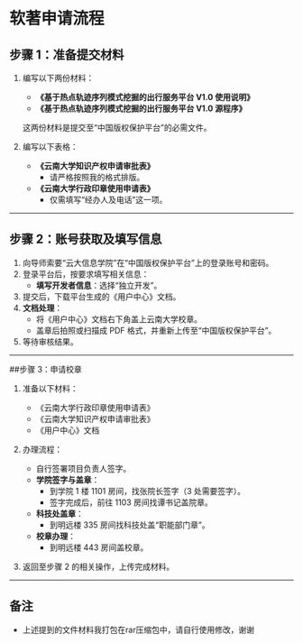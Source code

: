 # 软著申请流程

## 步骤 1：准备提交材料
1. 编写以下两份材料：
   - **《基于热点轨迹序列模式挖掘的出行服务平台 V1.0 使用说明》**
   - **《基于热点轨迹序列模式挖掘的出行服务平台 V1.0 源程序》**
   
   这两份材料是提交至“中国版权保护平台”的必需文件。

2. 编写以下表格：
   - **《云南大学知识产权申请审批表》**
     - 请严格按照我的格式排版。
   - **《云南大学行政印章使用申请表》**
     - 仅需填写“经办人及电话”这一项。

---

## 步骤 2：账号获取及填写信息
1. 向导师索要“云大信息学院”在“中国版权保护平台”上的登录账号和密码。
2. 登录平台后，按要求填写相关信息：
   - **填写开发者信息**：选择“独立开发”。
3. 提交后，下载平台生成的《用户中心》文档。
4. **文档处理**：
   - 将《用户中心》文档右下角盖上云南大学校章。
   - 盖章后拍照或扫描成 PDF 格式，并重新上传至“中国版权保护平台”。
5. 等待审核结果。

---

##步骤 3：申请校章
1. 准备以下材料：
   - 《云南大学行政印章使用申请表》
   - 《云南大学知识产权申请审批表》
   - 《用户中心》文档

2. 办理流程：
   - 自行签署项目负责人签字。
   - **学院签字与盖章**：
     - 到学院 1 楼 1101 房间，找张院长签字（3 处需要签字）。
     - 签字完成后，前往 1103 房间找谭书记盖院章。
   - **科技处盖章**：
     - 到明远楼 335 房间找科技处盖“职能部门章”。
   - **校章办理**：
     - 到明远楼 443 房间盖校章。

3. 返回至步骤 2 的相关操作，上传完成材料。

---

## 备注
- 上述提到的文件材料我打包在rar压缩包中，请自行使用修改，谢谢
